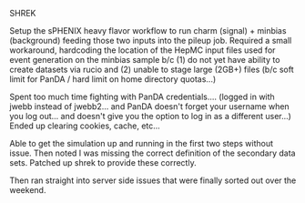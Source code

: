 SHREK 

Setup the sPHENIX heavy flavor workflow to run charm (signal) + minbias (background) feeding those two inputs into the pileup job.  Required a small workaround, hardcoding the location of the HepMC input files used for event generation on the minbias sample b/c (1) do not yet have ability to create datasets via rucio and (2) unable to stage large (2GB+) files (b/c soft limit for PanDA / hard limit on home directory quotas...)

Spent too much time fighting with PanDA credentials.... (logged in with jwebb instead of jwebb2... and PanDA doesn't forget your username when you log out... and doesn't give you the option to log in as a different user...)  Ended up clearing cookies, cache, etc...

Able to get the simulation up and running in the first two steps without issue.  Then noted I was missing the correct definition of the secondary data sets.  Patched up shrek to provide these correctly.

Then ran straight into server side issues that were finally sorted out over the weekend.


